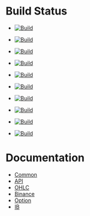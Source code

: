 # Build Status
- <a href="https://github.com/trading-bot-software/trading-bot-common">![Build](https://github.com/trading-bot-software/trading-bot-common/actions/workflows/build.yml/badge.svg)</a>
- <a href="https://github.com/trading-bot-software/trading-bot-api">![Build](https://github.com/trading-bot-software/trading-bot-api/actions/workflows/build.yml/badge.svg)</a>
- <a href="https://github.com/trading-bot-software/trading-bot-ohlc">![Build](https://github.com/trading-bot-software/trading-bot-ohlc/actions/workflows/build.yml/badge.svg)</a>
- <a href="https://github.com/trading-bot-software/trading-bot-binance">![Build](https://github.com/trading-bot-software/trading-bot-binance/actions/workflows/build.yml/badge.svg)</a>
- <a href="https://github.com/trading-bot-software/trading-bot-option">![Build](https://github.com/trading-bot-software/trading-bot-option/actions/workflows/build.yml/badge.svg)</a>
- <a href="https://github.com/trading-bot-software/trading-bot-ib">![Build](https://github.com/trading-bot-software/trading-bot-ib/actions/workflows/build.yml/badge.svg)</a>
- <a href="https://github.com/trading-bot-software/trading-bot-strategy-harmonic-divergence">![Build](https://github.com/trading-bot-software/trading-bot-strategy-harmonic-divergence/actions/workflows/build.yml/badge.svg)</a>
- <a href="https://github.com/trading-bot-software/trading-bot-complete">![Build](https://github.com/trading-bot-software/trading-bot-complete/actions/workflows/build.yml/badge.svg)</a>

- <a href="https://github.com/trading-bot-software/trading-bot-ui">![Build](https://github.com/trading-bot-software/trading-bot-ui/actions/workflows/build.yml/badge.svg)</a>
- <a href="https://github.com/trading-bot-software/trading-bot-website">![Build](https://github.com/trading-bot-software/trading-bot-website/actions/workflows/build.yml/badge.svg)</a>

# Documentation
- [Common](https://trading-bot-software.github.io/trading-bot-common-docs/)
- [API](https://trading-bot-software.github.io/trading-bot-api-docs/)
- [OHLC](https://trading-bot-software.github.io/trading-bot-ohlc-docs/)
- [Binance](https://trading-bot-software.github.io/trading-bot-binance-docs/)
- [Option](https://trading-bot-software.github.io/trading-bot-option-docs/)
- [IB](https://trading-bot-software.github.io/trading-bot-ib-docs/)
